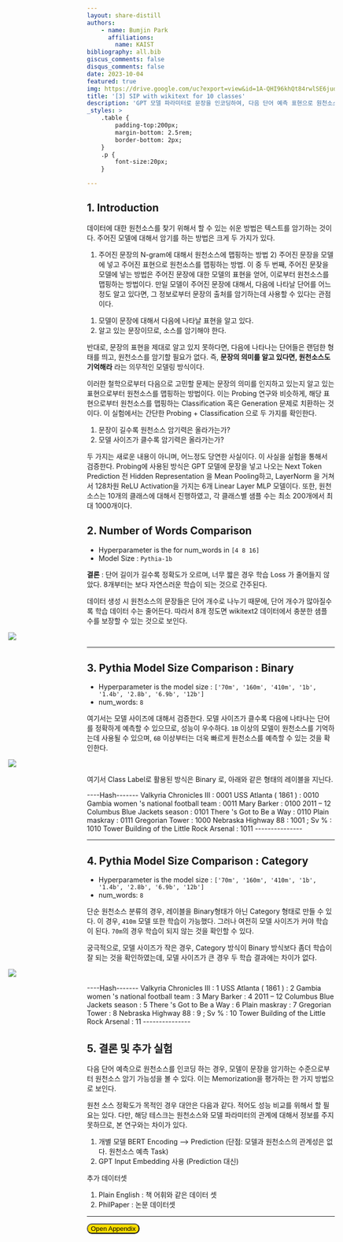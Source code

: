 ```yaml
---
layout: share-distill
authors: 
    - name: Bumjin Park
      affiliations:
        name: KAIST
bibliography: all.bib
giscus_comments: false
disqus_comments: false
date: 2023-10-04
featured: true
img: https://drive.google.com/uc?export=view&id=1A-QHI96khQt84rwlSE6judHweaPby4pF
title: '[3] SIP with wikitext for 10 classes'
description: 'GPT 모델 파라미터로 문장을 인코딩하여, 다음 단어 예측 표현으로 원천소스를 맵핑한다. 모델 사이즈별로 유의미한 차이가 있음을 발견하였다. '
_styles: >
    .table {
        padding-top:200px;
        margin-bottom: 2.5rem;
        border-bottom: 2px;
    }
    .p {
        font-size:20px;
    }

---
```


## 1. Introduction 

데이터에 대한 원천소스를 찾기 위해서 할 수 있는 쉬운 방법은 텍스트를 암기하는 것이다. 주어진 모델에 대해서 암기를 하는 방법은 크게 두 가지가 있다. 
1) 주어진 문장의 N-gram에 대해서 원천소스에 맵핑하는 방법 2) 주어진 문장을 모델에 넣고 주어진 표현으로 원천소스를 맵핑하는 방법. 이 중 두 번째, 주어진 문잦을 모델에 넣는 방법은 주어진 문장에 대한 모델의 표현을 얻어, 이로부터 원천소스를 맵핑하는 방법이다. 만일 모델이 주어진 문장에 대해서, 다음에 나타날 단어를 어느정도 알고 있다면, 그 정보로부터 문장의 출처를 암기하는데 사용할 수 있다는 관점이다. 

1. 모델이 문장에 대해서 다음에 나타날 표현을 알고 있다. 
2. 알고 있는 문장이므로, 소스를 암기해야 한다. 

반대로, 문장의 표현을 제대로 알고 있지 못하다면, 다음에 나타나는 단어들은 랜덤한 형태를 띄고, 원천소스를 암기할 필요가 없다. 
즉, **문장의 의미를 알고 있다면, 원천소스도 기억해라** 라는 의무적인 모델링 방식이다. 

이러한 철학으로부터 다음으로 고민할 문제는 문장의 의미를 인지하고 있는지 알고 있는 표현으로부터 원천소스를 맵핑하는 방법이다. 
이는 Probing 연구와 비슷하게, 해당 표현으로부터 원천소스를 맵핑하는 Classification 혹은 Generation 문제로 치환하는 것이다. 
이 실험에서는 간단한 Probing + Classification 으로 두 가지를 확인한다. 

1. 문장이 길수록 원천소스 암기력은 올라가는가?
2. 모델 사이즈가 클수록 암기력은 올라가는가? 

두 가지는 새로운 내용이 아니며, 어느정도 당연한 사실이다. 이 사실을 실험을 통해서 검증한다. 
Probing에 사용된 방식은 GPT 모델에 문장을 넣고 나오는 Next Token Prediction 전 Hidden Representation 을 Mean Pooling하고, LayerNorm 을 거쳐서 128차원 ReLU Activation을 가지는 6개 Linear Layer MLP 모델이다. 또한, 원천소스는 10개의 클래스에 대해서 진행하였고, 각 클래스별 샘플 수는 최소 200개에서 최대 1000개이다. 


## 2. Number of Words Comparison

* Hyperparameter is the for num_words in `[4 8 16]`
* Model Size : `Pythia-1b`

**결론** : 단어 길이가 길수록 정확도가 오르며, 너무 짧은 경우 학습 Loss 가 줄어들지 않았다. 8개부터는 보다 자연스러운 학습이 되는 것으로 간주된다. 

데이터 생성 시 원천소스의 문장들은 단어 개수로 나누기 때문에, 단어 개수가 많아질수록 학습 데이터 수는 줄어든다. 따라서 8개 정도면 wikitext2 데이터에서 충분한 샘플 수를 보장할 수 있는 것으로 보인다. 


<figure style='margin-left:-10rem; width:150%'>
<img src="https://drive.google.com/uc?export=view&id=1A-QHI96khQt84rwlSE6judHweaPby4pF">
</figure>


---


## 3. Pythia Model Size Comparison : Binary 


* Hyperparameter is the model size : `['70m', '160m', '410m', '1b', '1.4b', '2.8b', '6.9b', '12b']`
* num_words: `8`

여기서는 모델 사이즈에 대해서 검증한다. 모델 사이즈가 클수록 다음에 나타나는 단어를 정확하게 예측할 수 있으므로, 성능이 우수하다. 
`1B` 이상의 모델이 원천소스를 기억하는데 사용될 수 있으며, `6B` 이상부터는 더욱 빠르게 원천소스를 예측할 수 있는 것을 확인한다. 


<figure style='margin-left:-10rem; width:150%'>
<img src="https://drive.google.com/uc?export=view&id=1F0TvufzyBdxlGqgxQDdU7D7Q2D5sKfck">
</figure>


여기서 Class Label로 활용된 방식은 Binary 로, 아래와 같은 형태의 레이블을 지닌다. 

<d-code language='python'>
----Hash-------
 Valkyria Chronicles III                   : 0001
 USS Atlanta ( 1861 )                      : 0010
 Gambia women 's national football team    : 0011
  Mary Barker                              : 0100
 2011 – 12 Columbus Blue Jackets season    : 0101
 There 's Got to Be a Way                  : 0110
 Plain maskray                             : 0111
 Gregorian Tower                           : 1000
 Nebraska Highway 88                       : 1001
  ; Sv %                                   : 1010
 Tower Building of the Little Rock Arsenal : 1011
---------------
</d-code>



---


## 4. Pythia Model Size Comparison : Category 

* Hyperparameter is the model size : `['70m', '160m', '410m', '1b', '1.4b', '2.8b', '6.9b', '12b']`
* num_words: `8`

단순 원천소스 분류의 경우, 레이블을 Binary형태가 아닌 Category 형태로 만들 수 있다. 이 경우, `410m` 모델 또한 학습이 가능했다. 
그러나 여전히 모델 사이즈가 커야 학습이 된다. `70m`의 경우 학습이 되지 않는 것을 확인할 수 있다. 

궁극적으로, 모델 사이즈가 작은 경우, Category 방식이 Binary 방식보다 좀더 학습이 잘 되는 것을 확인하였는데, 
모델 사이즈가 큰 경우 두 학습 결과에는 차이가 없다. 


<figure style='margin-left:-10rem; width:150%'>
<img src="https://drive.google.com/uc?export=view&id=1zra8OkZYg0dANK7RbcsmyUJ3k14dVwFI">
</figure>


<d-code language='python'>
----Hash-------
 Valkyria Chronicles III                   : 1
 USS Atlanta ( 1861 )                      : 2
 Gambia women 's national football team    : 3
  Mary Barker                              : 4
 2011 – 12 Columbus Blue Jackets season    : 5
 There 's Got to Be a Way                  : 6
 Plain maskray                             : 7
 Gregorian Tower                           : 8
 Nebraska Highway 88                       : 9
  ; Sv %                                   : 10
 Tower Building of the Little Rock Arsenal : 11
---------------
</d-code>



## 5. 결론 및 추가 실험 

다음 단어 예측으로 원천소스를 인코딩 하는 경우, 모델이 문장을 암기하는 수준으로부터 원천소스 암기 가능성을 볼 수 있다. 
이는 Memorization을 평가하는 한 가지 방법으로 보인다. 

원천 소스 정확도가 목적인 경우 대안은 다음과 같다. 적어도 성능 비교를 위해서 할 필요는 있다. 다만, 해당 테스크는 원천소스와 모델 파라미터의 관계에 대해서 정보를 주지 못하므로, 본 연구와는 차이가 있다. 

1. 개별 모델 BERT Encoding --> Prediction (단점: 모델과 원천소스의 관계성은 없다. 원천소스 예측 Task)
2. GPT Input Embedding 사용 (Prediction 대신)

추가 데이터셋 
1. Plain English : 책 어휘와 같은 데이터 셋 
2. PhilPaper : 논문 데이터셋



--- 

<button onclick="myFunction(1)" style="background-color:#FFDD00;border-radius:10px">Open Appendix</button>

<div id="1" style="display:none;border:3px solid #DDDDDD;padding:1rem;" markdown="1">

# Appendix 

## Code Release

* **Github Code Release**
    * Repository: source_identification_problem 
    * Version [v23.10.04.2](https://github.com/fxnnxc/source_identification_problem/tree/v23.10.04.2)
* **W&B** :
    * binary : https://wandb.ai/bumjin/sip-pythia_comparison_binary?workspace=user-bumjin
    * category : https://wandb.ai/bumjin/sip-pythia_comparison_category?workspace=user-bumjin
    * number of words : https://wandb.ai/bumjin/sip-num_words_comparison?workspace=user-bumjin



## Word Examples 

랜덤하게 학습데이터에서 추출한 데이터 

|Label (Source) | Text Chunk (Length 4) |
|---| ---|
 USS Atlanta ( 1861 )   | the 15 @-@ inch                                   
 USS Atlanta ( 1861 )   | opened fire with both                             
 Tower Building of the Little Rock Arsenal   | Guard , office ,                                  
 Valkyria Chronicles III   | follows the " Nameless                            
 2011 – 12 Columbus Blue Jackets season   | After the game ,                                  
 2011 – 12 Columbus Blue Jackets season   | soon to be free                                   
 2011 – 12 Columbus Blue Jackets season   | his second game ,                                 
  Mary Barker   | remarkable freedom of spirit                      
 Tower Building of the Little Rock Arsenal   | last week in the                                  
  Mary Barker   | deteriorate . She was        



|Label (Source) | Text Chunk (Length 8) |
|---| ---|
 USS Atlanta ( 1861 )   | ( 381 mm ) shell struck the ironclad              
 Valkyria Chronicles III   | , experience points are awarded to the squad      
 Valkyria Chronicles III   | other is sealed off to the player .               
 Tower Building of the Little Rock Arsenal   | last part of the month . " The                    
 Tower Building of the Little Rock Arsenal   | . The arsenal was briefly seized once more        
 John Cullen   | with 110 points combined between the Penguins and 
 2011 – 12 Columbus Blue Jackets season   | their first three @-@ game win streak of          
 Valkyria Chronicles III   | with Valkyria Chronicles II director Takeshi Ozawa .
  Mary Barker   | with an analytical eye and was friend to          
 Tower Building of the Little Rock Arsenal   | , and machinery at the Little Rock Arsenal 



|Label (Source) | Text Chunk (Length 16) |
|---| ---|
 2011 – 12 Columbus Blue Jackets season   | the third worst point total in franchise history . = = Off @-@ season = =
 General aviation in the United Kingdom   | more specific terminology can be used to <unk> its purpose . The CAA strategic review of
 Ancient Egyptian deities   | . Many gods had more than one cult center , and their local ties changed over
 John Cullen   | with 110 points combined between the Penguins and Whalers , and was the team 's best
 Jacqueline Fernandez   | balloon " . Later that year , she made a cameo appearance in Sajid Khan 's
 South of Heaven   | Russell Simmons and Rubin parted ways , Slayer signed to Rubin 's newly founded Def American
 Ancient Egyptian deities   | god 's connections and interactions with other deities helped define its character . Thus Isis ,
 General aviation in the United Kingdom   | Cessna and Piper introduced light aircraft designed for the private market . The Cessna 172 ,
 SMS Zrínyi   | Saint @-@ Germain @-@ en @-@ <unk> , the transfer was not recognized ; instead ,
 Jacqueline Fernandez   | , a role based on the Princess Jasmine character . Fernandez garnered mixed reviews for her


## Training Settings 

Memorization 에 사용된 모델은 다음과 같다. 
* linear_hidden_size: 256
* linear_activation: relu
* linear_n_layers: 6


<d-code language='python'>
👾 FLAGS
datetime: '10_03_203434'
data: wikitext-2-v1
data_cache_dir: /data/EleutherAI_wikitext
num_words: 8
max_tokens: 32
lm_batch_size: 8
num_first_labels: 10
num_samples_per_label: 1000
min_samples_per_label: 200
datasets_split_ratio: 0.8
exp_name: pythia_comparison_binary
test: false
lm_model: pythia
lm_model_size: 1b
lm_model_path: /data/EleutherAI
lm_num_gpus: 2
lr: 0.001
batch_size: 4
hash_type: binary
device: cuda:0
num_warmup_steps: 1000
num_epochs: 1000
num_train_steps: 33000
num_eval: 10
num_save: 10
hash_model_type: linear
hash_batch_size: 128
linear_hidden_size: 256
linear_activation: relu
linear_n_layers: 6
rnn_hidden_size: 128
rnn_n_layers: 2
bert_num_hidden_layers: 12
bert_replace_to_bert: false
task: train_hash
project_name: sip-pythia_comparison_binary
num_binaries: 4
num_labels: 12
hidden_size: 2048
num_steps_per_epoch: 33
save_freq: 3300
eval_freq: 3300
global_step: 0
</d-code>

</div>






<script>
function myFunction(n) {
  var x = document.getElementById(n);
  if (x.style.display === "none") {
    x.style.display = "block";
  } else {
    x.style.display = "none";
  }
}
</script>